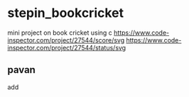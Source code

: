 # stepin_bookcricket
mini project on book cricket using c
https://www.code-inspector.com/project/27544/score/svg
https://www.code-inspector.com/project/27544/status/svg
## pavan
add